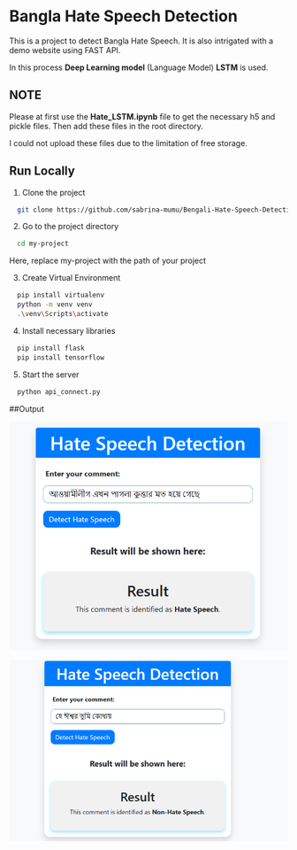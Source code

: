 
# Bangla Hate Speech Detection 

This is a project to detect Bangla Hate Speech. It is also intrigated with a demo website using FAST API.

In this process **Deep Learning model** (Language Model) **LSTM** is used.

## NOTE
Please at first use the **Hate_LSTM.ipynb** file to get the necessary h5 and pickle files. Then add these files in the root directory. 

I could not upload these files due to the limitation of free storage.

## Run Locally

1. Clone the project

```bash
  git clone https://github.com/sabrina-mumu/Bengali-Hate-Speech-Detection
```

2. Go to the project directory

```bash
  cd my-project
```
Here, replace my-project with the path of your project

3. Create Virtual Environment
```bash
  pip install virtualenv
  python -m venv venv
  .\venv\Scripts\activate
```

4. Install necessary libraries
```bash
  pip install flask
  pip install tensorflow
```

5. Start the server
```bash
  python api_connect.py
```

##Output

![Hate Comment Detection](https://github.com/sabrina-mumu/Bengali-Hate-Speech-Detection/blob/master/hatecomment.png?raw=true)

![Non Hate Comment Detection](https://github.com/sabrina-mumu/Bengali-Hate-Speech-Detection/blob/master/nonhatecomment.png?raw=true)
